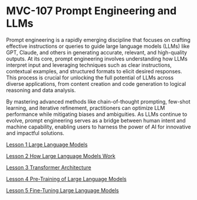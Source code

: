 # MVC-107 Prompt Engineering and LLMs
Prompt engineering is a rapidly emerging discipline that focuses on crafting effective instructions or queries to guide large language models (LLMs) like GPT, Claude, and others in generating accurate, relevant, and high-quality outputs. At its core, prompt engineering involves understanding how LLMs interpret input and leveraging techniques such as clear instructions, contextual examples, and structured formats to elicit desired responses. This process is crucial for unlocking the full potential of LLMs across diverse applications, from content creation and code generation to logical reasoning and data analysis. 

By mastering advanced methods like chain-of-thought prompting, few-shot learning, and iterative refinement, practitioners can optimize LLM performance while mitigating biases and ambiguities. As LLMs continue to evolve, prompt engineering serves as a bridge between human intent and machine capability, enabling users to harness the power of AI for innovative and impactful solutions.


[Lesson 1 Large Language Models](Lesson_01/Readme.md)

[Lesson 2 How Large Language Models Work](Lesson_02/Readme.md)

[Lesson 3 Transformer Architecture](Lesson_03/Readme.md)

[Lesson 4 Pre-Training of Large Language Models](Lesson_04/Readme.md)

[Lesson 5 Fine-Tuning Large Language Models](Lesson_05/Readme.md)
